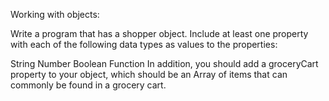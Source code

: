 
Working with objects:

Write a program that has a shopper object. Include at least one property with each of the following data types as values to the properties:

String
Number
Boolean
Function
In addition, you should add a groceryCart property to your object, which should be an Array of items that can commonly be found in a grocery cart.